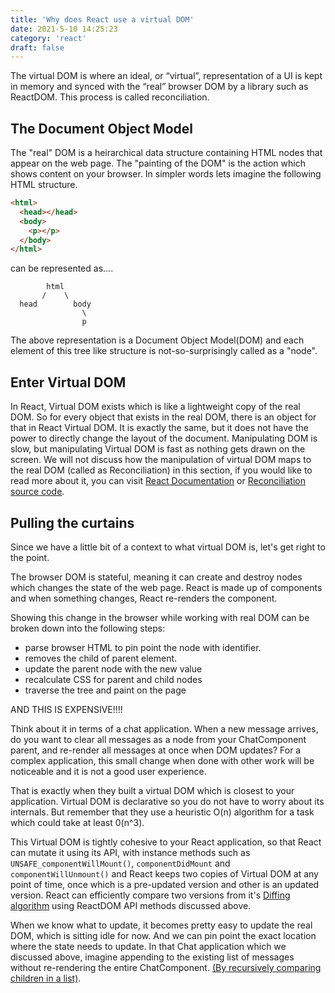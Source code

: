 ```yaml
---
title: 'Why does React use a virtual DOM'
date: 2021-5-10 14:25:23
category: 'react'
draft: false
---
```


The virtual DOM is where an ideal, or “virtual”, representation of a UI is kept in memory and synced with the “real” browser DOM by a library such as ReactDOM. This process is called reconciliation.

## The Document Object Model

The "real" DOM is a heirarchical data structure containing HTML nodes that appear on the web page. The "painting of the DOM" is the action which shows
content on your browser. In simpler words lets imagine the following HTML structure.

```html
<html>
  <head></head>
  <body>
    <p></p>
  </body>
</html>
```

can be represented as....

```
        html
       /    \
  head        body
                \
                p
```

The above representation is a Document Object Model(DOM) and each element of this tree like structure is not-so-surprisingly called as a "node".

## Enter Virtual DOM

In React, Virtual DOM exists which is like a lightweight copy of the real DOM. So for every object that exists in the real DOM, there is an object for that in React Virtual DOM. It is exactly the same, but it does not have the power to directly change the layout of the document. Manipulating DOM is slow, but manipulating Virtual DOM is fast as nothing gets drawn on the screen. We will not discuss how the manipulation of virtual DOM maps to the real DOM (called as Reconciliation) in this section, if you would like to read more about it, you can visit [React Documentation](https://reactjs.org/docs/reconciliation.html) or [Reconciliation source code](https://github.com/facebook/react/blob/master/packages/react-reconciler/src/).

## Pulling the curtains

Since we have a little bit of a context to what virtual DOM is, let's get right to the point.

The browser DOM is stateful, meaning it can create and destroy nodes which changes the state of the web page. React is made up of components and when something changes, React re-renders the component.

Showing this change in the browser while working with real DOM can be broken down into the following steps:

- parse browser HTML to pin point the node with identifier.
- removes the child of parent element.
- update the parent node with the new value
- recalculate CSS for parent and child nodes
- traverse the tree and paint on the page

AND THIS IS EXPENSIVE!!!!

Think about it in terms of a chat application. When a new message arrives, do you want to clear all messages as a node from your ChatComponent parent, and re-render all messages at once when DOM updates? For a complex application, this small change when done with other work will be noticeable and it is not a good user experience.

That is exactly when they built a virtual DOM which is closest to your application. Virtual DOM is declarative so you do not have to worry about its internals. But remember that they use a heuristic O(n) algorithm for a task which could take at least 0(n^3).

This Virtual DOM is tightly cohesive to your React application, so that React can mutate it using its API, with instance methods such as `UNSAFE_componentWillMount()`, `componentDidMount` and `componentWillUnmount()` and React keeps two copies of Virtual DOM at any point of time, once which is a pre-updated version and other is an updated version. React can efficiently compare two versions from it's [Diffing algorithm](https://reactjs.org/docs/reconciliation.html#the-diffing-algorithm) using ReactDOM API methods discussed above.

When we know what to update, it becomes pretty easy to update the real DOM, which is sitting idle for now. And we can pin point the exact location where the state needs to update. In that Chat application which we discussed above, imagine appending to the existing list of messages without re-rendering the entire ChatComponent. [(By recursively comparing children in a list)](https://reactjs.org/docs/reconciliation.html#recursing-on-children).
